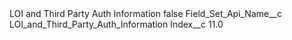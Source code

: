 <?xml version="1.0" encoding="UTF-8"?>
<CustomMetadata xmlns="http://soap.sforce.com/2006/04/metadata" xmlns:xsi="http://www.w3.org/2001/XMLSchema-instance" xmlns:xsd="http://www.w3.org/2001/XMLSchema">
    <label>LOI and Third Party Auth Information</label>
    <protected>false</protected>
    <values>
        <field>Field_Set_Api_Name__c</field>
        <value xsi:type="xsd:string">LOI_and_Third_Party_Auth_Information</value>
    </values>
    <values>
        <field>Index__c</field>
        <value xsi:type="xsd:double">11.0</value>
    </values>
</CustomMetadata>
